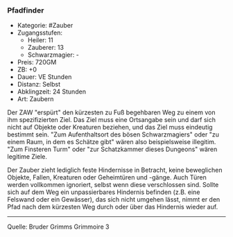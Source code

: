 ### Pfadfinder

- Kategorie: #Zauber
- Zugangsstufen:
  - Heiler: 11
  - Zauberer: 13
  - Schwarzmagier: -
- Preis: 720GM
- ZB: +0
- Dauer: VE Stunden
- Distanz: Selbst
- Abklingzeit: 24 Stunden
- Art: Zaubern

Der ZAW "erspürt" den kürzesten zu Fuß begehbaren Weg zu einem von ihm spezifizierten Ziel. Das Ziel muss eine Ortsangabe sein und darf sich nicht auf Objekte oder Kreaturen beziehen, und das Ziel muss eindeutig bestimmt sein. "Zum Aufenthaltsort des bösen Schwarzmagiers" oder "zu einem Raum, in dem es Schätze gibt" wären also beispielsweise illegitim. "Zum Finsteren Turm" oder "zur Schatzkammer dieses Dungeons" wären legitime Ziele.

Der Zauber zieht lediglich feste Hindernisse in Betracht, keine beweglichen Objekte, Fallen, Kreaturen oder Geheimtüren und -gänge. Auch Türen werden vollkommen ignoriert, selbst wenn diese verschlossen sind. Sollte sich auf dem Weg ein unpassierbares Hindernis befinden (z.B. eine Felswand oder ein Gewässer), das sich nicht umgehen lässt, nimmt er den Pfad nach dem kürzesten Weg durch oder über das Hindernis wieder auf.

---

Quelle: Bruder Grimms Grimmoire 3

